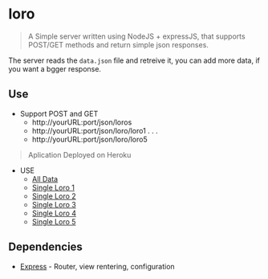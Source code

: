 loro
==============

> A Simple server written using NodeJS + expressJS, that supports POST/GET methods and return simple json responses.

The server reads the ```data.json``` file and retreive it, you can add more data, if you want a bgger response.

## Use
* Support POST and GET
	* http://yourURL:port/json/loros
	* http://yourURL:port/json/loro/loro1
	.
	.
	.
	* http://yourURL:port/json/loro/loro5


> Aplication Deployed on Heroku

- USE
	- [All Data](http://loros.herokuapp.com/json/loros) 
	- [Single Loro 1](http://loros.herokuapp.com/json/loro/loro1) 
	- [Single Loro 2](http://loros.herokuapp.com/json/loro/loro2) 
	- [Single Loro 3](http://loros.herokuapp.com/json/loro/loro3) 
	- [Single Loro 4](http://loros.herokuapp.com/json/loro/loro4) 
	- [Single Loro 5](http://loros.herokuapp.com/json/loro/loro5) 


## Dependencies
* [Express](http://expressjs.com) - Router, view rentering, configuration
